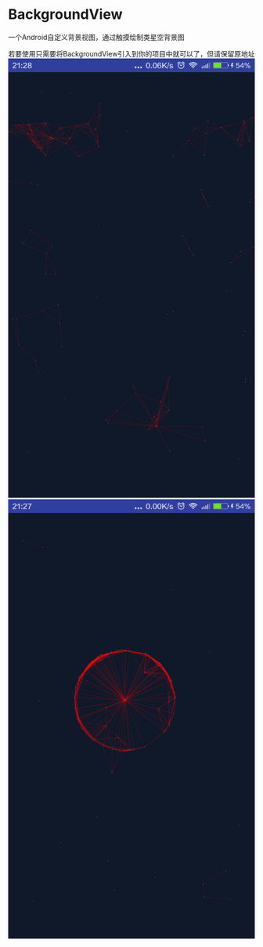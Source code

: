 # BackgroundView
一个Android自定义背景视图，通过触摸绘制类星空背景图

若要使用只需要将BackgroundView引入到你的项目中就可以了，但请保留原地址
![image](https://github.com/lzuntalented/lz/blob/gh-pages/img/bgview-1.png)
![image](https://github.com/lzuntalented/lz/blob/gh-pages/img/bgview-2.png)

